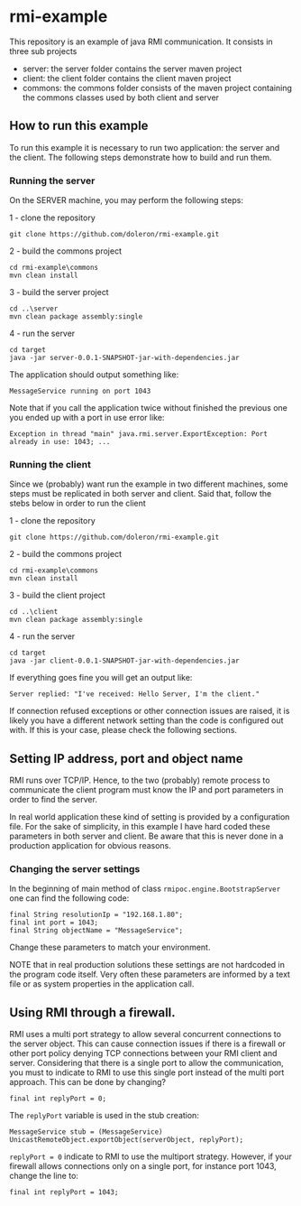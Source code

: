 # rmi-example

This repository is an example of java RMI communication. It consists in three sub projects

- server: the server folder contains the server maven project 
- client: the client folder contains the client maven project 
- commons: the commons folder consists of the maven project containing the commons classes used by both client and server

## How to run this example

To run this example it is necessary to run two application: the server and the client. The following steps demonstrate how to build and run them.

### Running the server

On the SERVER machine, you may perform the following steps:

1 - clone the repository

    git clone https://github.com/doleron/rmi-example.git
    
2 - build the commons project

    cd rmi-example\commons
    mvn clean install
    
3 - build the server project

    cd ..\server
    mvn clean package assembly:single
    
4 - run the server

    cd target 
    java -jar server-0.0.1-SNAPSHOT-jar-with-dependencies.jar
    
The application should output something like:

    MessageService running on port 1043
    
Note that if you call the application twice without finished the previous one you ended up with a port in use error like:

    Exception in thread "main" java.rmi.server.ExportException: Port already in use: 1043; ...
    
### Running the client

Since we (probably) want run the example in two different machines, some steps must be replicated in both server and client. Said that, follow the stebs below in order to run the client 

1 - clone the repository

    git clone https://github.com/doleron/rmi-example.git
    
2 - build the commons project

    cd rmi-example\commons
    mvn clean install
    
3 - build the client project

    cd ..\client
    mvn clean package assembly:single
    
4 - run the server

    cd target 
    java -jar client-0.0.1-SNAPSHOT-jar-with-dependencies.jar
    
If everything goes fine you will get an output like:

    Server replied: "I've received: Hello Server, I'm the client."
    
If connection refused exceptions or other connection issues are raised, it is likely you have a different network setting than the code is configured out with. If this is your case, please check the following sections.

## Setting IP address, port and object name

RMI runs over TCP/IP. Hence, to the two (probably) remote process to communicate the client program must know the IP and port parameters in order to find the server.

In real world application these kind of setting is provided by a configuration file. For the sake of simplicity, in this example I have hard coded these parameters in both server and client. Be aware that this is never done in a production application for obvious reasons.

### Changing the server settings

In the beginning of main method of class `rmipoc.engine.BootstrapServer` one can find the following code:

    final String resolutionIp = "192.168.1.80";
    final int port = 1043;
    final String objectName = "MessageService";

Change these parameters to match your environment.

NOTE that in real production solutions these settings are not hardcoded in the program code itself. Very often these parameters are informed by a text file or as system properties in the application call.

## Using RMI through a firewall.

RMI uses a multi port strategy to allow several concurrent connections to the server object. This can cause connection issues if there is a firewall or other port policy denying TCP connections between your RMI client and server. Considering that there is a single port to allow the communication, you must to indicate to RMI to use this single port instead of the multi port approach. This can be done by changing?

    final int replyPort = 0;
    
The `replyPort` variable is used in the stub creation:

    MessageService stub = (MessageService) UnicastRemoteObject.exportObject(serverObject, replyPort);

`replyPort = 0` indicate to RMI to use the multiport strategy. However, if your firewall allows connections only on a single port, for instance port 1043, change the line to:

    final int replyPort = 1043;


